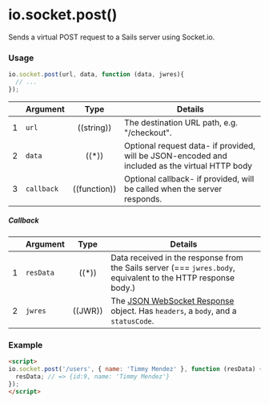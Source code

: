 # io.socket.post()

Sends a virtual POST request to a Sails server using Socket.io.


### Usage

```js
io.socket.post(url, data, function (data, jwres){
  // ...
});
```

|   | Argument   | Type         | Details |
|---|------------|:------------:|---------|
| 1 | `url`      | ((string))   | The destination URL path, e.g. "/checkout".
| 2 | `data`     | ((*))        | Optional request data- if provided, will be JSON-encoded and included as the virtual HTTP body
| 3 | `callback` | ((function)) | Optional callback- if provided, will be called when the server responds.

##### Callback

|   | Argument  | Type         | Details |
|---|-----------|:------------:|---------|
| 1 | `resData` | ((*))        | Data received in the response from the Sails server (=== `jwres.body`, equivalent to the HTTP response body.)
| 2 | `jwres`   | ((JWR))      | The [JSON WebSocket Response](https://github.com/balderdashy/sails-docs/blob/master/PAGE_NEEDED.md) object.  Has `headers`, a `body`, and a `statusCode`.


### Example

```html
<script>
io.socket.post('/users', { name: 'Timmy Mendez' }, function (resData) {
  resData; // => {id:9, name: 'Timmy Mendez'}
});
</script>
```



<docmeta name="displayName" value="io.socket.post()">

